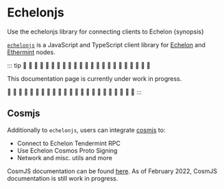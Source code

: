 <!--
order: 1
-->

# Echelonjs

Use the echelonjs library for connecting clients to Echelon {synopsis}

[`echelonjs`](https://github.com/enronchain/echelonjs) is a JavaScript and TypeScript client library for [Echelon](https://github.com/enronchain/echelon) and [Ethermint](https://github.com/tharsis/ethermint) nodes.

::: tip
🚧 🚧 🚧 🚧 🚧 🚧 🚧 🚧 🚧 🚧 🚧 🚧 🚧 🚧 🚧 🚧 🚧 🚧 🚧 🚧 🚧 🚧 🚧

This documentation page is currently under work in progress.

🚧 🚧 🚧 🚧 🚧 🚧 🚧 🚧 🚧 🚧 🚧 🚧 🚧 🚧 🚧 🚧 🚧 🚧 🚧 🚧 🚧 🚧 🚧
:::

## Cosmjs

Additionally to `echelonjs`, users can integrate [cosmjs](https://github.com/cosmos/cosmjs) to:

- Connect to Echelon Tendermint RPC
- Use Echelon Cosmos Proto Signing
- Network and misc. utils and more

CosmJS documentation can be found [here](https://cosmos.github.io/cosmjs). As of February 2022, CosmJS documentation is still work in progress.
